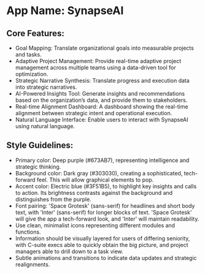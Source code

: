 # **App Name**: SynapseAI

## Core Features:

- Goal Mapping: Translate organizational goals into measurable projects and tasks.
- Adaptive Project Management: Provide real-time adaptive project management across multiple teams using a data-driven tool for optimization.
- Strategic Narrative Synthesis: Translate progress and execution data into strategic narratives.
- AI-Powered Insights Tool: Generate insights and recommendations based on the organization’s data, and provide them to stakeholders.
- Real-time Alignment Dashboard: A dashboard showing the real-time alignment between strategic intent and operational execution.
- Natural Language Interface: Enable users to interact with SynapseAI using natural language.

## Style Guidelines:

- Primary color: Deep purple (#673AB7), representing intelligence and strategic thinking.
- Background color: Dark gray (#303030), creating a sophisticated, tech-forward feel. This will allow graphical elements to pop.
- Accent color: Electric blue (#3F51B5), to highlight key insights and calls to action. Its brightness contrasts against the background and distinguishes from the purple.
- Font pairing: 'Space Grotesk' (sans-serif) for headlines and short body text, with 'Inter' (sans-serif) for longer blocks of text. 'Space Grotesk' will give the app a tech-forward look, and 'Inter' will maintain readability.
- Use clean, minimalist icons representing different modules and functions.
- Information should be visually layered for users of differing seniority, with C-suite execs able to quickly obtain the big picture, and project managers able to drill down to a task view.
- Subtle animations and transitions to indicate data updates and strategic realignments.